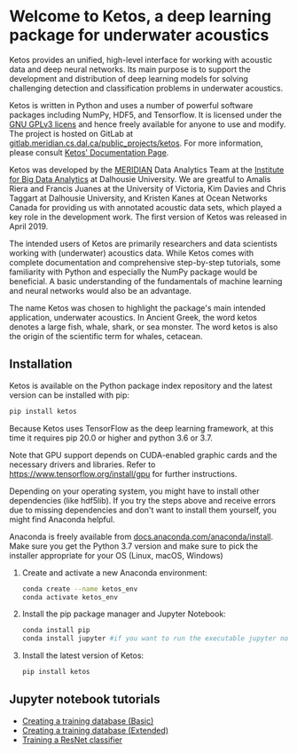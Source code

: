 # Welcome to Ketos, a deep learning package for underwater acoustics

Ketos provides an unified, high-level interface for working with acoustic data and deep neural networks. 
Its main purpose is to support the development and distribution of deep learning models for solving challenging 
detection and classification problems in underwater acoustics.

Ketos is written in Python and uses a number of powerful software packages 
including NumPy, HDF5, and Tensorflow. It is licensed under the [GNU GPLv3 licens](https://www.gnu.org/licenses/) 
and hence freely available for anyone to use and modify. The project is hosted on GitLab at 
[gitlab.meridian.cs.dal.ca/public_projects/ketos](https://gitlab.meridian.cs.dal.ca/public_projects/ketos). 
For more information, please consult [Ketos' Documentation Page](https://docs.meridian.cs.dal.ca/ketos/).

Ketos was developed by the [MERIDIAN](http://meridian.cs.dal.ca/) Data Analytics Team at the 
[Institute for Big Data Analytics](https://bigdata.cs.dal.ca/) at Dalhousie University. 
We are greatful to Amalis Riera and Francis Juanes at the University of Victoria, 
Kim Davies and Chris Taggart at Dalhousie University, and Kristen Kanes at Ocean Networks Canada 
for providing us with annotated acoustic data sets, which played a key role in the development work.
The first version of Ketos was released in April 2019. 

The intended users of Ketos are primarily researchers and data scientists working with (underwater) acoustics data. 
While Ketos comes with complete documentation and comprehensive step-by-step tutorials, some familiarity with 
Python and especially the NumPy package would be beneficial. A basic understanding of 
the fundamentals of machine learning and neural networks would also be an advantage.

The name Ketos was chosen to highlight the package's main intended application, underwater acoustics.
In Ancient Greek, the word ketos denotes a large fish, whale, shark, or sea monster. The word ketos 
is also the origin of the scientific term for whales, cetacean.


## Installation

Ketos is available on the Python package index repository and the latest version can be installed with pip:

   ```bash 
   pip install ketos
   ``` 

Because Ketos uses TensorFlow as the deep learning framework, at this time it requires pip 20.0 or higher and python 3.6 or 3.7.

Note that GPU support depends on CUDA-enabled graphic cards and the necessary drivers and libraries. 
Refer to  https://www.tensorflow.org/install/gpu for further instructions.


Depending on your operating system, you might have to install other dependencies (like hdf5lib).
If you try the steps above and receive errors due to missing dependencies and don't want to install them yourself, you might find Anaconda helpful. 

Anaconda is freely available from [docs.anaconda.com/anaconda/install](https://docs.anaconda.com/anaconda/install/). 
Make sure you get the Python 3.7 version and make sure to pick the installer appropriate for your OS (Linux, macOS, Windows) 

 1. Create and activate a new Anaconda environment:
    ```bash
    conda create --name ketos_env
    conda activate ketos_env
    ```

 2. Install the pip package manager and Jupyter Notebook:
    ```bash
    conda install pip
    conda install jupyter #if you want to run the executable jupyter notebooks in the tutorials 
    ```

 3. Install the latest version of Ketos:
    ```bash
    pip install ketos
    ```

## Jupyter notebook tutorials

 * [Creating a training database (Basic)](docs/source/tutorials/create_database_simpler/create_database_simpler.ipynb)
 * [Creating a training database (Extended)](docs/source/tutorials/create_database/create_database.ipynb)
 * [Training a ResNet classifier](docs/source/tutorials/train_a_narw_classifier/train_a_narw_classifier_part_1.ipynb)
